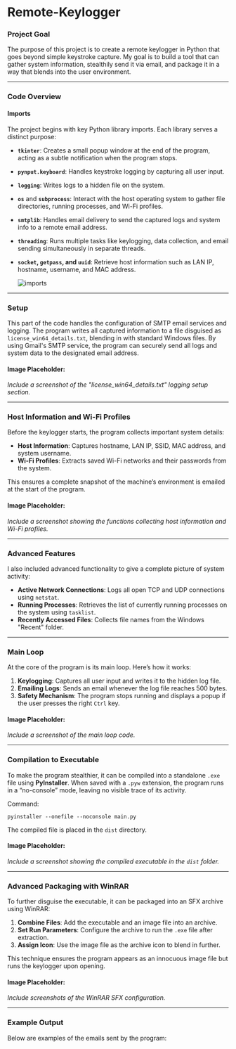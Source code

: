 
# Remote-Keylogger

### Project Goal
The purpose of this project is to create a remote keylogger in Python that goes beyond simple keystroke capture. My goal is to build a tool that can gather system information, stealthily send it via email, and package it in a way that blends into the user environment. 

---

### Code Overview

#### Imports
The project begins with key Python library imports. Each library serves a distinct purpose:
- **`tkinter`**: Creates a small popup window at the end of the program, acting as a subtle notification when the program stops.
- **`pynput.keyboard`**: Handles keystroke logging by capturing all user input.
- **`logging`**: Writes logs to a hidden file on the system.
- **`os`** and **`subprocess`**: Interact with the host operating system to gather file directories, running processes, and Wi-Fi profiles.
- **`smtplib`**: Handles email delivery to send the captured logs and system info to a remote email address.
- **`threading`**: Runs multiple tasks like keylogging, data collection, and email sending simultaneously in separate threads.
- **`socket`, `getpass`, and `uuid`**: Retrieve host information such as LAN IP, hostname, username, and MAC address.

  ![imports](https://github.com/user-attachments/assets/40f4da0c-8ccb-4f50-b784-743ada8f0b98)

---

### Setup
This part of the code handles the configuration of SMTP email services and logging. The program writes all captured information to a file disguised as `license_win64_details.txt`, blending in with standard Windows files. By using Gmail's SMTP service, the program can securely send all logs and system data to the designated email address.

#### Image Placeholder:  
*Include a screenshot of the "license_win64_details.txt" logging setup section.*

---

### Host Information and Wi-Fi Profiles
Before the keylogger starts, the program collects important system details:
- **Host Information**: Captures hostname, LAN IP, SSID, MAC address, and system username.
- **Wi-Fi Profiles**: Extracts saved Wi-Fi networks and their passwords from the system.

This ensures a complete snapshot of the machine’s environment is emailed at the start of the program.

#### Image Placeholder:  
*Include a screenshot showing the functions collecting host information and Wi-Fi profiles.*

---

### Advanced Features
I also included advanced functionality to give a complete picture of system activity:
- **Active Network Connections**: Logs all open TCP and UDP connections using `netstat`.
- **Running Processes**: Retrieves the list of currently running processes on the system using `tasklist`.
- **Recently Accessed Files**: Collects file names from the Windows "Recent" folder.


---

### Main Loop
At the core of the program is its main loop. Here’s how it works:
1. **Keylogging**: Captures all user input and writes it to the hidden log file.
2. **Emailing Logs**: Sends an email whenever the log file reaches 500 bytes.
3. **Safety Mechanism**: The program stops running and displays a popup if the user presses the right `Ctrl` key.


#### Image Placeholder:  
*Include a screenshot of the main loop code.*

---

### Compilation to Executable
To make the program stealthier, it can be compiled into a standalone `.exe` file using **PyInstaller**. When saved with a `.pyw` extension, the program runs in a “no-console” mode, leaving no visible trace of its activity.

Command:
```
pyinstaller --onefile --noconsole main.py
```

The compiled file is placed in the `dist` directory.

#### Image Placeholder:  
*Include a screenshot showing the compiled executable in the `dist` folder.*

---

### Advanced Packaging with WinRAR
To further disguise the executable, it can be packaged into an SFX archive using WinRAR:
1. **Combine Files**: Add the executable and an image file into an archive.
2. **Set Run Parameters**: Configure the archive to run the `.exe` file after extraction.
3. **Assign Icon**: Use the image file as the archive icon to blend in further.

This technique ensures the program appears as an innocuous image file but runs the keylogger upon opening.

#### Image Placeholder:  
*Include screenshots of the WinRAR SFX configuration.*

---

### Example Output
Below are examples of the emails sent by the program:
